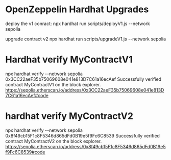# OpenZeppelin Hardhat Upgrades
deploy the v1 conract:
npx hardhat run scripts/deployV1.js --network sepolia

upgrade contract v2
 npx hardhat run scripts/upgradeV1.js --network sepolia

 


# Hardhat verify MyContractV1
 npx hardhat verify --network sepolia 0x3CC22aeF35b75069608e041e813D7C61a16ecAef
Successfully verified contract MyContractV1 on the block explorer.
https://sepolia.etherscan.io/address/0x3CC22aeF35b75069608e041e813D7C61a16ecAef#code


# hardhat verify MyContractV2
npx hardhat verify --network sepolia 0x8f49cb15F1c8F5346d865dFd0B19e5f9Fc6C8539
Successfully verified contract MyContractV2 on the block explorer.
https://sepolia.etherscan.io/address/0x8f49cb15F1c8F5346d865dFd0B19e5f9Fc6C8539#code